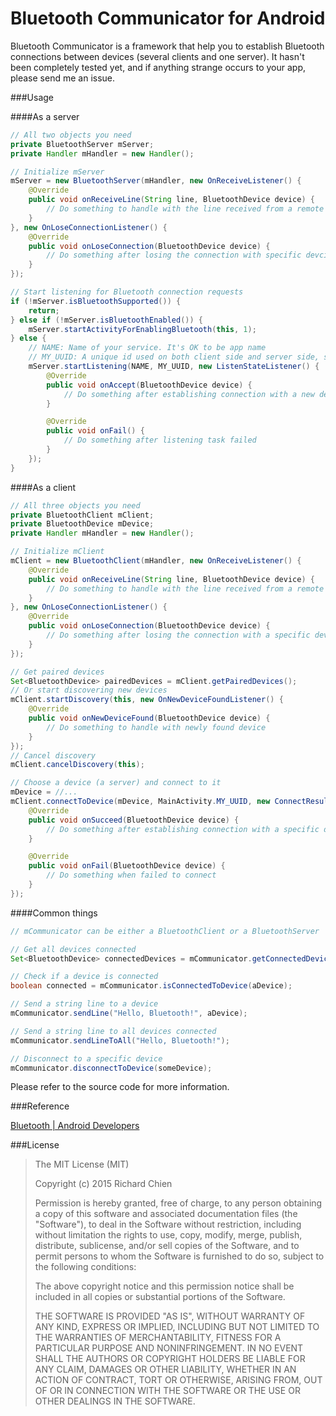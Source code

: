 Bluetooth Communicator for Android
=========

Bluetooth Communicator is a framework that help you to establish Bluetooth connections between devices (several clients and one server). It hasn't been completely tested yet, and if anything strange occurs to your app, please send me an issue.

###Usage

####As a server

```java
// All two objects you need
private BluetoothServer mServer;
private Handler mHandler = new Handler();

// Initialize mServer
mServer = new BluetoothServer(mHandler, new OnReceiveListener() {
    @Override
    public void onReceiveLine(String line, BluetoothDevice device) {
        // Do something to handle with the line received from a remote device
    }
}, new OnLoseConnectionListener() {
    @Override
    public void onLoseConnection(BluetoothDevice device) {
        // Do something after losing the connection with specific devcice
    }
});

// Start listening for Bluetooth connection requests
if (!mServer.isBluetoothSupported()) {
    return;
} else if (!mServer.isBluetoothEnabled()) {
    mServer.startActivityForEnablingBluetooth(this, 1);
} else {
    // NAME: Name of your service. It's OK to be app name
    // MY_UUID: A unique id used on both client side and server side, see "http://developer.android.com/intl/zh-cn/guide/topics/connectivity/bluetooth.html#ConnectingAsAServer"
    mServer.startListening(NAME, MY_UUID, new ListenStateListener() {
        @Override
        public void onAccept(BluetoothDevice device) {
            // Do something after establishing connection with a new device
        }

        @Override
        public void onFail() {
            // Do something after listening task failed
        }
    });
}
```

####As a client

```java
// All three objects you need
private BluetoothClient mClient;
private BluetoothDevice mDevice;
private Handler mHandler = new Handler();

// Initialize mClient
mClient = new BluetoothClient(mHandler, new OnReceiveListener() {
    @Override
    public void onReceiveLine(String line, BluetoothDevice device) {
        // Do something to handle with the line received from a remote device
    }
}, new OnLoseConnectionListener() {
    @Override
    public void onLoseConnection(BluetoothDevice device) {
        // Do something after losing the connection with a specific devcice
    }
});

// Get paired devices
Set<BluetoothDevice> pairedDevices = mClient.getPairedDevices();
// Or start discovering new devices
mClient.startDiscovery(this, new OnNewDeviceFoundListener() {
    @Override
    public void onNewDeviceFound(BluetoothDevice device) {
        // Do something to handle with newly found device
    }
});
// Cancel discovery
mClient.cancelDiscovery(this);

// Choose a device (a server) and connect to it
mDevice = //...
mClient.connectToDevice(mDevice, MainActivity.MY_UUID, new ConnectResultListener() {
    @Override
    public void onSucceed(BluetoothDevice device) {
        // Do something after establishing connection with a specific device
    }

    @Override
    public void onFail(BluetoothDevice device) {
        // Do something when failed to connect
    }
});
```

####Common things

```java
// mCommunicator can be either a BluetoothClient or a BluetoothServer

// Get all devices connected
Set<BluetoothDevice> connectedDevices = mCommunicator.getConnectedDevices();

// Check if a device is connected
boolean connected = mCommunicator.isConnectedToDevice(aDevice);

// Send a string line to a device
mCommunicator.sendLine("Hello, Bluetooth!", aDevice);

// Send a string line to all devices connected
mCommunicator.sendLineToAll("Hello, Bluetooth!");

// Disconnect to a specific device
mCommunicator.disconnectToDevice(someDevice);
```

Please refer to the source code for more information.

###Reference

[Bluetooth | Android Developers](http://developer.android.com/intl/zh-cn/guide/topics/connectivity/bluetooth.html)

###License

>The MIT License (MIT)
>
>Copyright (c) 2015 Richard Chien
>
>Permission is hereby granted, free of charge, to any person obtaining a copy
>of this software and associated documentation files (the "Software"), to deal
>in the Software without restriction, including without limitation the rights
>to use, copy, modify, merge, publish, distribute, sublicense, and/or sell
>copies of the Software, and to permit persons to whom the Software is
>furnished to do so, subject to the following conditions:
>
>The above copyright notice and this permission notice shall be included in
>all copies or substantial portions of the Software.
>
>THE SOFTWARE IS PROVIDED "AS IS", WITHOUT WARRANTY OF ANY KIND, EXPRESS OR
>IMPLIED, INCLUDING BUT NOT LIMITED TO THE WARRANTIES OF MERCHANTABILITY,
>FITNESS FOR A PARTICULAR PURPOSE AND NONINFRINGEMENT. IN NO EVENT SHALL THE
>AUTHORS OR COPYRIGHT HOLDERS BE LIABLE FOR ANY CLAIM, DAMAGES OR OTHER
>LIABILITY, WHETHER IN AN ACTION OF CONTRACT, TORT OR OTHERWISE, ARISING FROM,
>OUT OF OR IN CONNECTION WITH THE SOFTWARE OR THE USE OR OTHER DEALINGS IN
>THE SOFTWARE.
